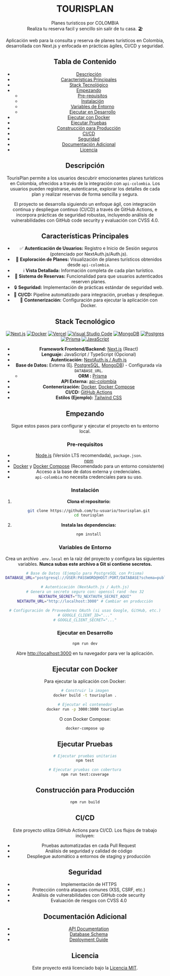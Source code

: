 # <center>TOURISPLAN </center>
 <center>Planes turisticos por COLOMBIA 
 <center>Realiza tu reserva facil y sencillo sin salir de tu casa.  🏖️

Aplicación web para la consulta y reserva de planes turísticos en Colombia, desarrollada con Next.js y enfocada en prácticas ágiles, CI/CD y seguridad.

## Tabla de Contenido

* [Descripción](#descripción)
* [Características Principales](#características-principales)
* [Stack Tecnológico](#stack-tecnológico)
* [Empezando](#empezando)
    * [Pre-requisitos](#pre-requisitos)
    * [Instalación](#instalación)
    * [Variables de Entorno](#variables-de-entorno)
    * [Ejecutar en Desarrollo](#ejecutar-en-desarrollo)
* [Ejecutar con Docker](#ejecutar-con-docker)
* [Ejecutar Pruebas](#ejecutar-pruebas)
* [Construcción para Producción](#construcción-para-producción)
* [CI/CD](#cicd)
* [Seguridad](#seguridad)
* [Documentación Adicional](#documentación-adicional)
* [Licencia](#licencia)

## Descripción

TourisPlan permite a los usuarios descubrir emocionantes planes turísticos en Colombia, ofrecidos a través de la integración con `api-colombia`. Los usuarios pueden registrarse, autenticarse, explorar los detalles de cada plan y realizar reservas de forma sencilla y segura.

El proyecto se desarrolla siguiendo un enfoque ágil, con integración continua y despliegue continuo (CI/CD) a través de GitHub Actions, e incorpora prácticas de seguridad robustas, incluyendo análisis de vulnerabilidades con GitHub code security y evaluación con CVSS 4.0.

## Características Principales

* ✅ **Autenticación de Usuarios:** Registro e Inicio de Sesión seguros (potenciado por NextAuth.js/Auth.js).
* 🔎 **Exploración de Planes:** Visualización de planes turísticos obtenidos desde `api-colombia`.
* ℹ️ **Vista Detallada:** Información completa de cada plan turístico.
* 📅 **Sistema de Reservas:** Funcionalidad para que usuarios autenticados reserven planes.
* 🔒 **Seguridad:** Implementación de prácticas estándar de seguridad web.
* 🔄 **CI/CD:** Pipeline automatizado para integración, pruebas y despliegue.
* 🐳 **Contenerización:** Configuración para ejecutar la aplicación con Docker.

## Stack Tecnológico
[![Next.js](https://img.shields.io/badge/Next.js-black?logo=next.js&logoColor=white)](#) [![Docker](https://img.shields.io/badge/Docker-2496ED?logo=docker&logoColor=fff)](#)  [![Vercel](https://img.shields.io/badge/Vercel-%23000000.svg?logo=vercel&logoColor=white)](#) [![Visual Studio Code](https://custom-icon-badges.demolab.com/badge/Visual%20Studio%20Code-0078d7.svg?logo=vsc&logoColor=white)](#) [![MongoDB](https://img.shields.io/badge/MongoDB-%234ea94b.svg?logo=mongodb&logoColor=white)](#) [![Postgres](https://img.shields.io/badge/Postgres-%23316192.svg?logo=postgresql&logoColor=white)](#) [![Prisma](https://img.shields.io/badge/Prisma-2D3748?logo=prisma&logoColor=white)](#) [![JavaScript](https://img.shields.io/badge/JavaScript-F7DF1E?logo=javascript&logoColor=000)](#)
* **Framework Frontend/Backend:** [Next.js](https://nextjs.org/) (React) 
* **Lenguaje:** JavaScript / TypeScript (Opcional)
* **Autenticación:** [NextAuth.js / Auth.js](https://next-auth.js.org/)
* **Base de Datos:** Externa (Ej. [PostgreSQL](https://www.postgresql.org/), [MongoDB](https://www.mongodb.com/)) - Configurada vía `DATABASE_URL`.
    * **ORM :** [Prisma](https://www.prisma.io/)
* **API Externa:** [api-colombia](https://api-colombia.com/)
* **Contenerización:** [Docker](https://www.docker.com/), [Docker Compose](https://docs.docker.com/compose/)
* **CI/CD:** [GitHub Actions](https://github.com/features/actions)
* **Estilos (Ejemplo):** [Tailwind CSS](https://tailwindcss.com/) 

## Empezando

Sigue estos pasos para configurar y ejecutar el proyecto en tu entorno local.

### Pre-requisitos

* [Node.js](https://nodejs.org/) (Versión LTS recomendada),  `package.json`.
* [npm](https://www.npmjs.com/)
* [Docker](https://www.docker.com/products/docker-desktop/) y [Docker Compose](https://docs.docker.com/compose/install/) (Recomendado para un entorno consistente)
* Acceso a la base de datos externa y credenciales.
*  `api-colombia`  no necesita credenciales para su uso.

### Instalación

1.  **Clona el repositorio:**
    ```bash
    git clone https://github.com/tu-usuario/tourisplan.git
    cd tourisplan
    ```

2.  **Instala las dependencias:**
    ```bash
    npm install
    ```

### Variables de Entorno

Crea un archivo `.env.local` en la raíz del proyecto y configura las siguientes variables. **Nunca subas este archivo a Git si contiene secretos.**

```bash
# Base de Datos (Ejemplo para PostgreSQL con Prisma)
DATABASE_URL="postgresql://USER:PASSWORD@HOST:PORT/DATABASE?schema=public"

# Autenticación (NextAuth.js / Auth.js)
# Genera un secreto seguro con: openssl rand -hex 32
NEXTAUTH_SECRET="TU_NEXTAUTH_SECRET_AQUI"
NEXTAUTH_URL="http://localhost:3000" # Cambiar en producción

# Configuración de Proveedores OAuth (si usas Google, GitHub, etc.)
# GOOGLE_CLIENT_ID="..."
# GOOGLE_CLIENT_SECRET="..."
```

### Ejecutar en Desarrollo

```bash
npm run dev
```

Abre [http://localhost:3000](http://localhost:3000) en tu navegador para ver la aplicación.

## Ejecutar con Docker

Para ejecutar la aplicación con Docker:

```bash
# Construir la imagen
docker build -t tourisplan .

# Ejecutar el contenedor
docker run -p 3000:3000 tourisplan
```

O con Docker Compose:

```bash
docker-compose up
```

## Ejecutar Pruebas

```bash
# Ejecutar pruebas unitarias
npm test

# Ejecutar pruebas con cobertura
npm run test:coverage
```

## Construcción para Producción

```bash
npm run build
```

## CI/CD

Este proyecto utiliza GitHub Actions para CI/CD. Los flujos de trabajo incluyen:

* Pruebas automatizadas en cada Pull Request
* Análisis de seguridad y calidad de código
* Despliegue automático a entornos de staging y producción

## Seguridad

* Implementación de HTTPS
* Protección contra ataques comunes (XSS, CSRF, etc.)
* Análisis de vulnerabilidades con GitHub code security
* Evaluación de riesgos con CVSS 4.0

## Documentación Adicional

* [API Documentation](./docs/api.md)
* [Database Schema](./docs/database.md)
* [Deployment Guide](./docs/deployment.md)

## Licencia

Este proyecto está licenciado bajo la [Licencia MIT](LICENSE).